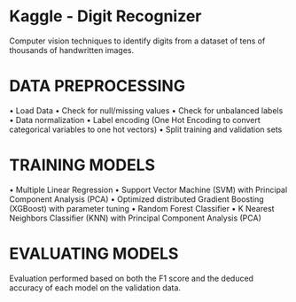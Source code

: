 # Kaggle - Digit Recognizer

 Computer vision techniques to identify digits from a dataset of tens of thousands of handwritten images.

# DATA PREPROCESSING

 • Load Data
 • Check for null/missing values
 • Check for unbalanced labels
 • Data normalization
 • Label encoding (One Hot Encoding to convert categorical variables to one hot vectors)
 • Split training and validation sets
 
# TRAINING MODELS

 • Multiple Linear Regression
 • Support Vector Machine (SVM) with Principal Component Analysis (PCA)
 • Optimized distributed Gradient Boosting (XGBoost) with parameter tuning
 • Random Forest Classifier
 • K Nearest Neighbors Classifier (KNN) with Principal Component Analysis (PCA)
 
# EVALUATING MODELS
 
 Evaluation performed based on both the F1 score and the deduced accuracy of each model on the validation data.